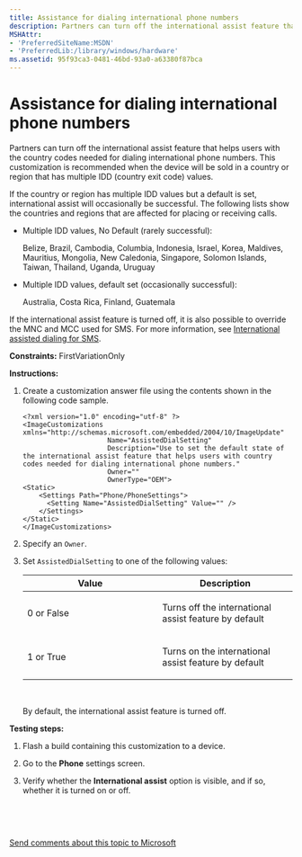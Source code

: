 ```yaml
---
title: Assistance for dialing international phone numbers
description: Partners can turn off the international assist feature that helps users with the country codes needed for dialing international phone numbers.
MSHAttr:
- 'PreferredSiteName:MSDN'
- 'PreferredLib:/library/windows/hardware'
ms.assetid: 95f93ca3-0481-46bd-93a0-a63380f87bca
---
```


# Assistance for dialing international phone numbers


Partners can turn off the international assist feature that helps users with the country codes needed for dialing international phone numbers. This customization is recommended when the device will be sold in a country or region that has multiple IDD (country exit code) values.

If the country or region has multiple IDD values but a default is set, international assist will occasionally be successful. The following lists show the countries and regions that are affected for placing or receiving calls.

-   Multiple IDD values, No Default (rarely successful):

    Belize, Brazil, Cambodia, Columbia, Indonesia, Israel, Korea, Maldives, Mauritius, Mongolia, New Caledonia, Singapore, Solomon Islands, Taiwan, Thailand, Uganda, Uruguay

-   Multiple IDD values, default set (occasionally successful):

    Australia, Costa Rica, Finland, Guatemala

If the international assist feature is turned off, it is also possible to override the MNC and MCC used for SMS. For more information, see [International assisted dialing for SMS](international-assisted-dialing-for-sms.md).

<a href="" id="constraints---firstvariationonly"></a>**Constraints:** FirstVariationOnly  

<a href="" id="instructions-"></a>**Instructions:**  
1.  Create a customization answer file using the contents shown in the following code sample.

    ``` syntax
    <?xml version="1.0" encoding="utf-8" ?>  
    <ImageCustomizations xmlns="http://schemas.microsoft.com/embedded/2004/10/ImageUpdate"  
                         Name="AssistedDialSetting"  
                         Description="Use to set the default state of the international assist feature that helps users with country codes needed for dialing international phone numbers."  
                         Owner=""  
                         OwnerType="OEM"> 
    <Static>
        <Settings Path="Phone/PhoneSettings">  
          <Setting Name="AssistedDialSetting" Value="" />      
        </Settings>  
    </Static>
    </ImageCustomizations>
    ```

2.  Specify an `Owner`.

3.  Set `AssistedDialSetting` to one of the following values:

    <table>
    <colgroup>
    <col width="50%" />
    <col width="50%" />
    </colgroup>
    <thead>
    <tr class="header">
    <th>Value</th>
    <th>Description</th>
    </tr>
    </thead>
    <tbody>
    <tr class="odd">
    <td><p>0 or False</p></td>
    <td><p>Turns off the international assist feature by default</p></td>
    </tr>
    <tr class="even">
    <td><p>1 or True</p></td>
    <td><p>Turns on the international assist feature by default</p></td>
    </tr>
    </tbody>
    </table>

     

    By default, the international assist feature is turned off.

<a href="" id="testing-steps-"></a>**Testing steps:**  
1.  Flash a build containing this customization to a device.

2.  Go to the **Phone** settings screen.

3.  Verify whether the **International assist** option is visible, and if so, whether it is turned on or off.

 

 

[Send comments about this topic to Microsoft](mailto:wsddocfb@microsoft.com?subject=Documentation%20feedback%20%5Bp_phCustomization\p_phCustomization%5D:%20Assistance%20for%20dialing%20international%20phone%20numbers%20%20RELEASE:%20%289/7/2016%29&body=%0A%0APRIVACY%20STATEMENT%0A%0AWe%20use%20your%20feedback%20to%20improve%20the%20documentation.%20We%20don't%20use%20your%20email%20address%20for%20any%20other%20purpose,%20and%20we'll%20remove%20your%20email%20address%20from%20our%20system%20after%20the%20issue%20that%20you're%20reporting%20is%20fixed.%20While%20we're%20working%20to%20fix%20this%20issue,%20we%20might%20send%20you%20an%20email%20message%20to%20ask%20for%20more%20info.%20Later,%20we%20might%20also%20send%20you%20an%20email%20message%20to%20let%20you%20know%20that%20we've%20addressed%20your%20feedback.%0A%0AFor%20more%20info%20about%20Microsoft's%20privacy%20policy,%20see%20http://privacy.microsoft.com/default.aspx. "Send comments about this topic to Microsoft")




